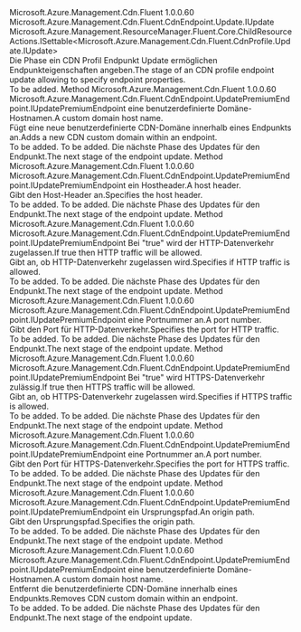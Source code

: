 <Type Name="IUpdatePremiumEndpoint" FullName="Microsoft.Azure.Management.Cdn.Fluent.CdnEndpoint.UpdatePremiumEndpoint.IUpdatePremiumEndpoint">
  <TypeSignature Language="C#" Value="public interface IUpdatePremiumEndpoint : Microsoft.Azure.Management.Cdn.Fluent.CdnEndpoint.Update.IUpdate, Microsoft.Azure.Management.ResourceManager.Fluent.Core.ChildResourceActions.ISettable&lt;Microsoft.Azure.Management.Cdn.Fluent.CdnProfile.Update.IUpdate&gt;" />
  <TypeSignature Language="ILAsm" Value=".class public interface auto ansi abstract IUpdatePremiumEndpoint implements class Microsoft.Azure.Management.Cdn.Fluent.CdnEndpoint.Update.IUpdate, class Microsoft.Azure.Management.ResourceManager.Fluent.Core.ChildResourceActions.ISettable`1&lt;class Microsoft.Azure.Management.Cdn.Fluent.CdnProfile.Update.IUpdate&gt;" />
  <TypeSignature Language="DocId" Value="T:Microsoft.Azure.Management.Cdn.Fluent.CdnEndpoint.UpdatePremiumEndpoint.IUpdatePremiumEndpoint" />
  <TypeSignature Language="VB.NET" Value="Public Interface IUpdatePremiumEndpoint&#xA;Implements ISettable(Of IUpdate), IUpdate" />
  <TypeSignature Language="F#" Value="type IUpdatePremiumEndpoint = interface&#xA;    interface IUpdate&#xA;    interface ISettable&lt;IUpdate&gt;" />
  <AssemblyInfo>
    <AssemblyName>Microsoft.Azure.Management.Cdn.Fluent</AssemblyName>
    <AssemblyVersion>1.0.0.60</AssemblyVersion>
  </AssemblyInfo>
  <Interfaces>
    <Interface>
      <InterfaceName>Microsoft.Azure.Management.Cdn.Fluent.CdnEndpoint.Update.IUpdate</InterfaceName>
    </Interface>
    <Interface>
      <InterfaceName>Microsoft.Azure.Management.ResourceManager.Fluent.Core.ChildResourceActions.ISettable&lt;Microsoft.Azure.Management.Cdn.Fluent.CdnProfile.Update.IUpdate&gt;</InterfaceName>
    </Interface>
  </Interfaces>
  <Docs>
    <summary>
            <span data-ttu-id="768fd-101">Die Phase ein CDN Profil Endpunkt Update ermöglichen Endpunkteigenschaften angeben.</span><span class="sxs-lookup"><span data-stu-id="768fd-101">The stage of an CDN profile endpoint update allowing to specify endpoint properties.</span></span>
            </summary>
    <remarks>To be added.</remarks>
  </Docs>
  <Members>
    <Member MemberName="WithCustomDomain">
      <MemberSignature Language="C#" Value="public Microsoft.Azure.Management.Cdn.Fluent.CdnEndpoint.UpdatePremiumEndpoint.IUpdatePremiumEndpoint WithCustomDomain (string hostName);" />
      <MemberSignature Language="ILAsm" Value=".method public hidebysig newslot virtual instance class Microsoft.Azure.Management.Cdn.Fluent.CdnEndpoint.UpdatePremiumEndpoint.IUpdatePremiumEndpoint WithCustomDomain(string hostName) cil managed" />
      <MemberSignature Language="DocId" Value="M:Microsoft.Azure.Management.Cdn.Fluent.CdnEndpoint.UpdatePremiumEndpoint.IUpdatePremiumEndpoint.WithCustomDomain(System.String)" />
      <MemberSignature Language="VB.NET" Value="Public Function WithCustomDomain (hostName As String) As IUpdatePremiumEndpoint" />
      <MemberSignature Language="F#" Value="abstract member WithCustomDomain : string -&gt; Microsoft.Azure.Management.Cdn.Fluent.CdnEndpoint.UpdatePremiumEndpoint.IUpdatePremiumEndpoint" Usage="iUpdatePremiumEndpoint.WithCustomDomain hostName" />
      <MemberType>Method</MemberType>
      <AssemblyInfo>
        <AssemblyName>Microsoft.Azure.Management.Cdn.Fluent</AssemblyName>
        <AssemblyVersion>1.0.0.60</AssemblyVersion>
      </AssemblyInfo>
      <ReturnValue>
        <ReturnType>Microsoft.Azure.Management.Cdn.Fluent.CdnEndpoint.UpdatePremiumEndpoint.IUpdatePremiumEndpoint</ReturnType>
      </ReturnValue>
      <Parameters>
        <Parameter Name="hostName" Type="System.String" />
      </Parameters>
      <Docs>
        <param name="hostName"><span data-ttu-id="768fd-102">eine benutzerdefinierte Domäne-Hostnamen.</span><span class="sxs-lookup"><span data-stu-id="768fd-102">A custom domain host name.</span></span></param>
        <summary>
            <span data-ttu-id="768fd-103">Fügt eine neue benutzerdefinierte CDN-Domäne innerhalb eines Endpunkts an.</span><span class="sxs-lookup"><span data-stu-id="768fd-103">Adds a new CDN custom domain within an endpoint.</span></span>
            </summary>
        <returns>To be added.</returns>
        <remarks>To be added.</remarks>
        <return><span data-ttu-id="768fd-104">Die nächste Phase des Updates für den Endpunkt.</span><span class="sxs-lookup"><span data-stu-id="768fd-104">The next stage of the endpoint update.</span></span></return>
      </Docs>
    </Member>
    <Member MemberName="WithHostHeader">
      <MemberSignature Language="C#" Value="public Microsoft.Azure.Management.Cdn.Fluent.CdnEndpoint.UpdatePremiumEndpoint.IUpdatePremiumEndpoint WithHostHeader (string hostHeader);" />
      <MemberSignature Language="ILAsm" Value=".method public hidebysig newslot virtual instance class Microsoft.Azure.Management.Cdn.Fluent.CdnEndpoint.UpdatePremiumEndpoint.IUpdatePremiumEndpoint WithHostHeader(string hostHeader) cil managed" />
      <MemberSignature Language="DocId" Value="M:Microsoft.Azure.Management.Cdn.Fluent.CdnEndpoint.UpdatePremiumEndpoint.IUpdatePremiumEndpoint.WithHostHeader(System.String)" />
      <MemberSignature Language="VB.NET" Value="Public Function WithHostHeader (hostHeader As String) As IUpdatePremiumEndpoint" />
      <MemberSignature Language="F#" Value="abstract member WithHostHeader : string -&gt; Microsoft.Azure.Management.Cdn.Fluent.CdnEndpoint.UpdatePremiumEndpoint.IUpdatePremiumEndpoint" Usage="iUpdatePremiumEndpoint.WithHostHeader hostHeader" />
      <MemberType>Method</MemberType>
      <AssemblyInfo>
        <AssemblyName>Microsoft.Azure.Management.Cdn.Fluent</AssemblyName>
        <AssemblyVersion>1.0.0.60</AssemblyVersion>
      </AssemblyInfo>
      <ReturnValue>
        <ReturnType>Microsoft.Azure.Management.Cdn.Fluent.CdnEndpoint.UpdatePremiumEndpoint.IUpdatePremiumEndpoint</ReturnType>
      </ReturnValue>
      <Parameters>
        <Parameter Name="hostHeader" Type="System.String" />
      </Parameters>
      <Docs>
        <param name="hostHeader"><span data-ttu-id="768fd-105">ein Hostheader.</span><span class="sxs-lookup"><span data-stu-id="768fd-105">A host header.</span></span></param>
        <summary>
            <span data-ttu-id="768fd-106">Gibt den Host-Header an.</span><span class="sxs-lookup"><span data-stu-id="768fd-106">Specifies the host header.</span></span>
            </summary>
        <returns>To be added.</returns>
        <remarks>To be added.</remarks>
        <return><span data-ttu-id="768fd-107">Die nächste Phase des Updates für den Endpunkt.</span><span class="sxs-lookup"><span data-stu-id="768fd-107">The next stage of the endpoint update.</span></span></return>
      </Docs>
    </Member>
    <Member MemberName="WithHttpAllowed">
      <MemberSignature Language="C#" Value="public Microsoft.Azure.Management.Cdn.Fluent.CdnEndpoint.UpdatePremiumEndpoint.IUpdatePremiumEndpoint WithHttpAllowed (bool httpAllowed);" />
      <MemberSignature Language="ILAsm" Value=".method public hidebysig newslot virtual instance class Microsoft.Azure.Management.Cdn.Fluent.CdnEndpoint.UpdatePremiumEndpoint.IUpdatePremiumEndpoint WithHttpAllowed(bool httpAllowed) cil managed" />
      <MemberSignature Language="DocId" Value="M:Microsoft.Azure.Management.Cdn.Fluent.CdnEndpoint.UpdatePremiumEndpoint.IUpdatePremiumEndpoint.WithHttpAllowed(System.Boolean)" />
      <MemberSignature Language="VB.NET" Value="Public Function WithHttpAllowed (httpAllowed As Boolean) As IUpdatePremiumEndpoint" />
      <MemberSignature Language="F#" Value="abstract member WithHttpAllowed : bool -&gt; Microsoft.Azure.Management.Cdn.Fluent.CdnEndpoint.UpdatePremiumEndpoint.IUpdatePremiumEndpoint" Usage="iUpdatePremiumEndpoint.WithHttpAllowed httpAllowed" />
      <MemberType>Method</MemberType>
      <AssemblyInfo>
        <AssemblyName>Microsoft.Azure.Management.Cdn.Fluent</AssemblyName>
        <AssemblyVersion>1.0.0.60</AssemblyVersion>
      </AssemblyInfo>
      <ReturnValue>
        <ReturnType>Microsoft.Azure.Management.Cdn.Fluent.CdnEndpoint.UpdatePremiumEndpoint.IUpdatePremiumEndpoint</ReturnType>
      </ReturnValue>
      <Parameters>
        <Parameter Name="httpAllowed" Type="System.Boolean" />
      </Parameters>
      <Docs>
        <param name="httpAllowed"><span data-ttu-id="768fd-108">Bei "true" wird der HTTP-Datenverkehr zugelassen.</span><span class="sxs-lookup"><span data-stu-id="768fd-108">If true then HTTP traffic will be allowed.</span></span></param>
        <summary>
            <span data-ttu-id="768fd-109">Gibt an, ob HTTP-Datenverkehr zugelassen wird.</span><span class="sxs-lookup"><span data-stu-id="768fd-109">Specifies if HTTP traffic is allowed.</span></span>
            </summary>
        <returns>To be added.</returns>
        <remarks>To be added.</remarks>
        <return><span data-ttu-id="768fd-110">Die nächste Phase des Updates für den Endpunkt.</span><span class="sxs-lookup"><span data-stu-id="768fd-110">The next stage of the endpoint update.</span></span></return>
      </Docs>
    </Member>
    <Member MemberName="WithHttpPort">
      <MemberSignature Language="C#" Value="public Microsoft.Azure.Management.Cdn.Fluent.CdnEndpoint.UpdatePremiumEndpoint.IUpdatePremiumEndpoint WithHttpPort (int httpPort);" />
      <MemberSignature Language="ILAsm" Value=".method public hidebysig newslot virtual instance class Microsoft.Azure.Management.Cdn.Fluent.CdnEndpoint.UpdatePremiumEndpoint.IUpdatePremiumEndpoint WithHttpPort(int32 httpPort) cil managed" />
      <MemberSignature Language="DocId" Value="M:Microsoft.Azure.Management.Cdn.Fluent.CdnEndpoint.UpdatePremiumEndpoint.IUpdatePremiumEndpoint.WithHttpPort(System.Int32)" />
      <MemberSignature Language="VB.NET" Value="Public Function WithHttpPort (httpPort As Integer) As IUpdatePremiumEndpoint" />
      <MemberSignature Language="F#" Value="abstract member WithHttpPort : int -&gt; Microsoft.Azure.Management.Cdn.Fluent.CdnEndpoint.UpdatePremiumEndpoint.IUpdatePremiumEndpoint" Usage="iUpdatePremiumEndpoint.WithHttpPort httpPort" />
      <MemberType>Method</MemberType>
      <AssemblyInfo>
        <AssemblyName>Microsoft.Azure.Management.Cdn.Fluent</AssemblyName>
        <AssemblyVersion>1.0.0.60</AssemblyVersion>
      </AssemblyInfo>
      <ReturnValue>
        <ReturnType>Microsoft.Azure.Management.Cdn.Fluent.CdnEndpoint.UpdatePremiumEndpoint.IUpdatePremiumEndpoint</ReturnType>
      </ReturnValue>
      <Parameters>
        <Parameter Name="httpPort" Type="System.Int32" />
      </Parameters>
      <Docs>
        <param name="httpPort"><span data-ttu-id="768fd-111">eine Portnummer an.</span><span class="sxs-lookup"><span data-stu-id="768fd-111">A port number.</span></span></param>
        <summary>
            <span data-ttu-id="768fd-112">Gibt den Port für HTTP-Datenverkehr.</span><span class="sxs-lookup"><span data-stu-id="768fd-112">Specifies the port for HTTP traffic.</span></span>
            </summary>
        <returns>To be added.</returns>
        <remarks>To be added.</remarks>
        <return><span data-ttu-id="768fd-113">Die nächste Phase des Updates für den Endpunkt.</span><span class="sxs-lookup"><span data-stu-id="768fd-113">The next stage of the endpoint update.</span></span></return>
      </Docs>
    </Member>
    <Member MemberName="WithHttpsAllowed">
      <MemberSignature Language="C#" Value="public Microsoft.Azure.Management.Cdn.Fluent.CdnEndpoint.UpdatePremiumEndpoint.IUpdatePremiumEndpoint WithHttpsAllowed (bool httpsAllowed);" />
      <MemberSignature Language="ILAsm" Value=".method public hidebysig newslot virtual instance class Microsoft.Azure.Management.Cdn.Fluent.CdnEndpoint.UpdatePremiumEndpoint.IUpdatePremiumEndpoint WithHttpsAllowed(bool httpsAllowed) cil managed" />
      <MemberSignature Language="DocId" Value="M:Microsoft.Azure.Management.Cdn.Fluent.CdnEndpoint.UpdatePremiumEndpoint.IUpdatePremiumEndpoint.WithHttpsAllowed(System.Boolean)" />
      <MemberSignature Language="VB.NET" Value="Public Function WithHttpsAllowed (httpsAllowed As Boolean) As IUpdatePremiumEndpoint" />
      <MemberSignature Language="F#" Value="abstract member WithHttpsAllowed : bool -&gt; Microsoft.Azure.Management.Cdn.Fluent.CdnEndpoint.UpdatePremiumEndpoint.IUpdatePremiumEndpoint" Usage="iUpdatePremiumEndpoint.WithHttpsAllowed httpsAllowed" />
      <MemberType>Method</MemberType>
      <AssemblyInfo>
        <AssemblyName>Microsoft.Azure.Management.Cdn.Fluent</AssemblyName>
        <AssemblyVersion>1.0.0.60</AssemblyVersion>
      </AssemblyInfo>
      <ReturnValue>
        <ReturnType>Microsoft.Azure.Management.Cdn.Fluent.CdnEndpoint.UpdatePremiumEndpoint.IUpdatePremiumEndpoint</ReturnType>
      </ReturnValue>
      <Parameters>
        <Parameter Name="httpsAllowed" Type="System.Boolean" />
      </Parameters>
      <Docs>
        <param name="httpsAllowed"><span data-ttu-id="768fd-114">Bei "true" wird HTTPS-Datenverkehr zulässig.</span><span class="sxs-lookup"><span data-stu-id="768fd-114">If true then HTTPS traffic will be allowed.</span></span></param>
        <summary>
            <span data-ttu-id="768fd-115">Gibt an, ob HTTPS-Datenverkehr zugelassen wird.</span><span class="sxs-lookup"><span data-stu-id="768fd-115">Specifies if HTTPS traffic is allowed.</span></span>
            </summary>
        <returns>To be added.</returns>
        <remarks>To be added.</remarks>
        <return><span data-ttu-id="768fd-116">Die nächste Phase des Updates für den Endpunkt.</span><span class="sxs-lookup"><span data-stu-id="768fd-116">The next stage of the endpoint update.</span></span></return>
      </Docs>
    </Member>
    <Member MemberName="WithHttpsPort">
      <MemberSignature Language="C#" Value="public Microsoft.Azure.Management.Cdn.Fluent.CdnEndpoint.UpdatePremiumEndpoint.IUpdatePremiumEndpoint WithHttpsPort (int httpsPort);" />
      <MemberSignature Language="ILAsm" Value=".method public hidebysig newslot virtual instance class Microsoft.Azure.Management.Cdn.Fluent.CdnEndpoint.UpdatePremiumEndpoint.IUpdatePremiumEndpoint WithHttpsPort(int32 httpsPort) cil managed" />
      <MemberSignature Language="DocId" Value="M:Microsoft.Azure.Management.Cdn.Fluent.CdnEndpoint.UpdatePremiumEndpoint.IUpdatePremiumEndpoint.WithHttpsPort(System.Int32)" />
      <MemberSignature Language="VB.NET" Value="Public Function WithHttpsPort (httpsPort As Integer) As IUpdatePremiumEndpoint" />
      <MemberSignature Language="F#" Value="abstract member WithHttpsPort : int -&gt; Microsoft.Azure.Management.Cdn.Fluent.CdnEndpoint.UpdatePremiumEndpoint.IUpdatePremiumEndpoint" Usage="iUpdatePremiumEndpoint.WithHttpsPort httpsPort" />
      <MemberType>Method</MemberType>
      <AssemblyInfo>
        <AssemblyName>Microsoft.Azure.Management.Cdn.Fluent</AssemblyName>
        <AssemblyVersion>1.0.0.60</AssemblyVersion>
      </AssemblyInfo>
      <ReturnValue>
        <ReturnType>Microsoft.Azure.Management.Cdn.Fluent.CdnEndpoint.UpdatePremiumEndpoint.IUpdatePremiumEndpoint</ReturnType>
      </ReturnValue>
      <Parameters>
        <Parameter Name="httpsPort" Type="System.Int32" />
      </Parameters>
      <Docs>
        <param name="httpsPort"><span data-ttu-id="768fd-117">eine Portnummer an.</span><span class="sxs-lookup"><span data-stu-id="768fd-117">A port number.</span></span></param>
        <summary>
            <span data-ttu-id="768fd-118">Gibt den Port für HTTPS-Datenverkehr.</span><span class="sxs-lookup"><span data-stu-id="768fd-118">Specifies the port for HTTPS traffic.</span></span>
            </summary>
        <returns>To be added.</returns>
        <remarks>To be added.</remarks>
        <return><span data-ttu-id="768fd-119">Die nächste Phase des Updates für den Endpunkt.</span><span class="sxs-lookup"><span data-stu-id="768fd-119">The next stage of the endpoint update.</span></span></return>
      </Docs>
    </Member>
    <Member MemberName="WithOriginPath">
      <MemberSignature Language="C#" Value="public Microsoft.Azure.Management.Cdn.Fluent.CdnEndpoint.UpdatePremiumEndpoint.IUpdatePremiumEndpoint WithOriginPath (string originPath);" />
      <MemberSignature Language="ILAsm" Value=".method public hidebysig newslot virtual instance class Microsoft.Azure.Management.Cdn.Fluent.CdnEndpoint.UpdatePremiumEndpoint.IUpdatePremiumEndpoint WithOriginPath(string originPath) cil managed" />
      <MemberSignature Language="DocId" Value="M:Microsoft.Azure.Management.Cdn.Fluent.CdnEndpoint.UpdatePremiumEndpoint.IUpdatePremiumEndpoint.WithOriginPath(System.String)" />
      <MemberSignature Language="VB.NET" Value="Public Function WithOriginPath (originPath As String) As IUpdatePremiumEndpoint" />
      <MemberSignature Language="F#" Value="abstract member WithOriginPath : string -&gt; Microsoft.Azure.Management.Cdn.Fluent.CdnEndpoint.UpdatePremiumEndpoint.IUpdatePremiumEndpoint" Usage="iUpdatePremiumEndpoint.WithOriginPath originPath" />
      <MemberType>Method</MemberType>
      <AssemblyInfo>
        <AssemblyName>Microsoft.Azure.Management.Cdn.Fluent</AssemblyName>
        <AssemblyVersion>1.0.0.60</AssemblyVersion>
      </AssemblyInfo>
      <ReturnValue>
        <ReturnType>Microsoft.Azure.Management.Cdn.Fluent.CdnEndpoint.UpdatePremiumEndpoint.IUpdatePremiumEndpoint</ReturnType>
      </ReturnValue>
      <Parameters>
        <Parameter Name="originPath" Type="System.String" />
      </Parameters>
      <Docs>
        <param name="originPath"><span data-ttu-id="768fd-120">ein Ursprungspfad.</span><span class="sxs-lookup"><span data-stu-id="768fd-120">An origin path.</span></span></param>
        <summary>
            <span data-ttu-id="768fd-121">Gibt den Ursprungspfad.</span><span class="sxs-lookup"><span data-stu-id="768fd-121">Specifies the origin path.</span></span>
            </summary>
        <returns>To be added.</returns>
        <remarks>To be added.</remarks>
        <return><span data-ttu-id="768fd-122">Die nächste Phase des Updates für den Endpunkt.</span><span class="sxs-lookup"><span data-stu-id="768fd-122">The next stage of the endpoint update.</span></span></return>
      </Docs>
    </Member>
    <Member MemberName="WithoutCustomDomain">
      <MemberSignature Language="C#" Value="public Microsoft.Azure.Management.Cdn.Fluent.CdnEndpoint.UpdatePremiumEndpoint.IUpdatePremiumEndpoint WithoutCustomDomain (string hostName);" />
      <MemberSignature Language="ILAsm" Value=".method public hidebysig newslot virtual instance class Microsoft.Azure.Management.Cdn.Fluent.CdnEndpoint.UpdatePremiumEndpoint.IUpdatePremiumEndpoint WithoutCustomDomain(string hostName) cil managed" />
      <MemberSignature Language="DocId" Value="M:Microsoft.Azure.Management.Cdn.Fluent.CdnEndpoint.UpdatePremiumEndpoint.IUpdatePremiumEndpoint.WithoutCustomDomain(System.String)" />
      <MemberSignature Language="VB.NET" Value="Public Function WithoutCustomDomain (hostName As String) As IUpdatePremiumEndpoint" />
      <MemberSignature Language="F#" Value="abstract member WithoutCustomDomain : string -&gt; Microsoft.Azure.Management.Cdn.Fluent.CdnEndpoint.UpdatePremiumEndpoint.IUpdatePremiumEndpoint" Usage="iUpdatePremiumEndpoint.WithoutCustomDomain hostName" />
      <MemberType>Method</MemberType>
      <AssemblyInfo>
        <AssemblyName>Microsoft.Azure.Management.Cdn.Fluent</AssemblyName>
        <AssemblyVersion>1.0.0.60</AssemblyVersion>
      </AssemblyInfo>
      <ReturnValue>
        <ReturnType>Microsoft.Azure.Management.Cdn.Fluent.CdnEndpoint.UpdatePremiumEndpoint.IUpdatePremiumEndpoint</ReturnType>
      </ReturnValue>
      <Parameters>
        <Parameter Name="hostName" Type="System.String" />
      </Parameters>
      <Docs>
        <param name="hostName"><span data-ttu-id="768fd-123">eine benutzerdefinierte Domäne-Hostnamen.</span><span class="sxs-lookup"><span data-stu-id="768fd-123">A custom domain host name.</span></span></param>
        <summary>
            <span data-ttu-id="768fd-124">Entfernt die benutzerdefinierte CDN-Domäne innerhalb eines Endpunkts.</span><span class="sxs-lookup"><span data-stu-id="768fd-124">Removes CDN custom domain within an endpoint.</span></span>
            </summary>
        <returns>To be added.</returns>
        <remarks>To be added.</remarks>
        <return><span data-ttu-id="768fd-125">Die nächste Phase des Updates für den Endpunkt.</span><span class="sxs-lookup"><span data-stu-id="768fd-125">The next stage of the endpoint update.</span></span></return>
      </Docs>
    </Member>
  </Members>
</Type>